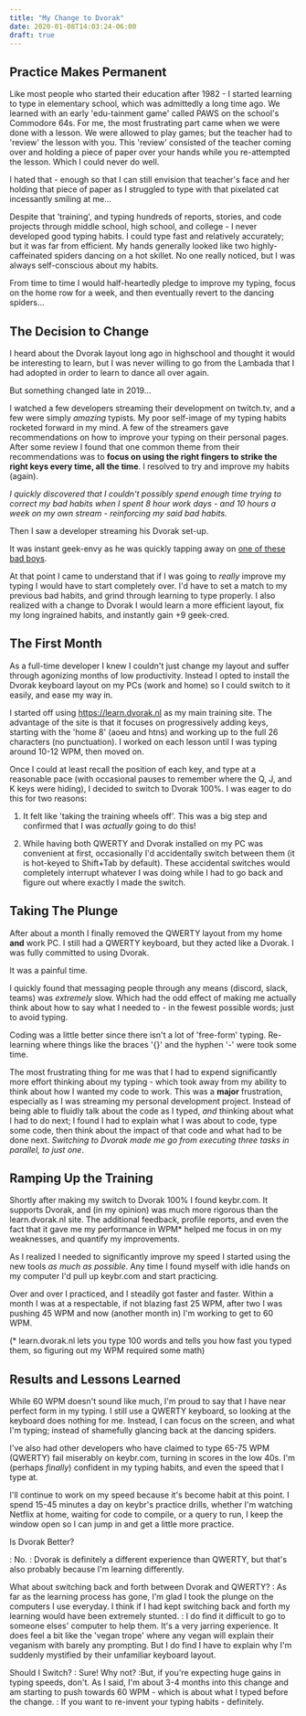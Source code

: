 ```yaml
---
title: "My Change to Dvorak"
date: 2020-01-08T14:03:24-06:00
draft: true
---
```


## Practice Makes Permanent

Like most people who started their education after 1982 - I started learning to type in elementary school, which was admittedly a long time ago. We learned with an early 'edu-tainment game' called PAWS on the school's Commodore 64s.  For me, the most frustrating part came when we were done with a lesson.  We were allowed to play games; but the teacher had to 'review' the lesson with you.  This 'review' consisted of the teacher coming over and holding a piece of paper over your hands while you re-attempted the lesson.  Which I could never do well.

I hated that - enough so that I can still envision that teacher's face and her holding that piece of paper as I struggled to type with that pixelated cat incessantly smiling at me...

Despite that 'training', and typing hundreds of reports, stories, and code projects through middle school, high school, and college - I never developed good typing habits.  I could type fast and relatively accurately; but it was far from efficient.  My hands generally looked like two highly-caffeinated spiders dancing on a hot skillet.  No one really noticed, but I was always self-conscious about my habits.

From time to time I would half-heartedly pledge to improve my typing, focus on the home row for a week, and then eventually revert to the dancing spiders...

## The Decision to Change

I heard about the Dvorak layout long ago in highschool and thought it would be interesting to learn, but I was never willing to go from the Lambada that I had adopted in order to learn to dance all over again.

But something changed late in 2019...

I watched a few developers streaming their development on twitch.tv, and a few were simply *amazing* typists.  My poor self-image of my typing habits rocketed forward in my mind. A few of the streamers gave recommendations on how to improve your typing on their personal pages.  After some review I found that one common theme from their recommendations was to **focus on using the right fingers to strike the right keys every time, all the time**.  I resolved to try and improve my habits (again).

*I quickly discovered that I couldn't possibly spend enough time trying to correct my bad habits when I spent 8 hour work days - and 10 hours a week on my own stream - reinforcing my said bad habits.*

Then I saw a developer streaming his Dvorak set-up.

It was instant geek-envy as he was quickly tapping away on [one of these bad boys](https://www.amazon.com/Kinesis-Advantage2-Keyboard-Typists-KB600QD/dp/B01KBKFT7C).

At that point I came to understand that if I was going to *really* improve my typing I would have to start completely over.  I'd have to set a match to my previous bad habits, and grind through learning to type properly. I also realized with a change to Dvorak I would learn a more efficient layout, fix my long ingrained habits, and instantly gain +9 geek-cred.

## The First Month

As a full-time developer I knew I couldn't just change my layout and suffer through agonizing months of low productivity.  Instead I opted to install the Dvorak keyboard layout on my PCs (work and home) so I could switch to it easily, and ease my way in. 

I started off using https://learn.dvorak.nl as my main training site.  The advantage of the site is that it focuses on progressively adding keys, starting with the 'home 8' (aoeu and htns) and working up to the full 26 characters (no punctuation). I worked on each lesson until I was typing around 10-12 WPM, then moved on.

Once I could at least recall the position of each key, and type at a reasonable pace (with occasional pauses to remember where the Q, J, and K keys were hiding), I decided to switch to Dvorak 100%.  I was eager to do this for two reasons:

1. It felt like 'taking the training wheels off'. This was a big step and confirmed that I was *actually* going to do this!

2. While having both QWERTY and Dvorak installed on my PC was convenient at first, occasionally I'd accidentally switch between them (it is hot-keyed to Shift+Tab by default).  These accidental switches would completely interrupt whatever I was doing while I had to go back and figure out where exactly I made the switch.

## Taking The Plunge

After about a month I finally removed the QWERTY layout from my home **and** work PC.  I still had a QWERTY keyboard, but they acted like a Dvorak.  I was fully committed to using Dvorak.

It was a painful time.

I quickly found that messaging people through any means (discord, slack, teams) was *extremely* slow. Which had the odd effect of making me actually think about how to say what I needed to - in the fewest possible words; just to avoid typing.

Coding was a little better since there isn't a lot of 'free-form' typing.  Re-learning where things like the braces '{}' and the hyphen '-' were took some time.  

The most frustrating thing for me was that I had to expend significantly more effort thinking about my typing - which took away from my ability to think about how I wanted my code to work.  This was a **major** frustration, especially as I was streaming my personal development project.  Instead of being able to fluidly talk about the code as I typed, *and* thinking about what I had to do next; I found I had to explain what I was about to code, type some code, then think about the impact of that code and what had to be done next.  *Switching to Dvorak made me go from executing three tasks in parallel, to just one*.

## Ramping Up the Training

Shortly after making my switch to Dvorak 100% I found keybr.com.  It supports Dvorak, and (in my opinion) was much more rigorous than the learn.dvorak.nl site.  The additional feedback, profile reports, and even the fact that it gave me my performance in WPM* helped me focus in on my weaknesses, and quantify my improvements.

As I realized I needed to significantly improve my speed I started using the new tools *as much as possible*.  Any time I found myself with idle hands on my computer I'd pull up keybr.com and start practicing.

Over and over I practiced, and I steadily got faster and faster.  Within a month I was at a respectable, if not blazing fast 25 WPM, after two I was pushing 45 WPM and now (another month in) I'm working to get to 60 WPM.

(* learn.dvorak.nl lets you type 100 words and tells you how fast you typed them, so figuring out my WPM required some math) 

## Results and Lessons Learned

While 60 WPM doesn't sound like much, I'm proud to say that I have near perfect form in my typing.  I still use a QWERTY keyboard, so looking at the keyboard does nothing for me.  Instead, I can focus on the screen, and what I'm typing; instead of shamefully glancing back at the dancing spiders.

I've also had other developers who have claimed to type 65-75 WPM (QWERTY) fail miserably on keybr.com, turning in scores in the low 40s.  I'm (perhaps *finally*) confident in my typing habits, and even the speed that I type at.

I'll continue to work on my speed because it's become habit at this point.  I spend 15-45 minutes a day on keybr's practice drills, whether I'm watching Netflix at home, waiting for code to compile, or a query to run, I keep the window open so I can jump in and get a little more practice.

Is Dvorak Better?

: No.
: Dvorak is definitely a different experience than QWERTY, but that's also probably because I'm learning differently.

What about switching back and forth between Dvorak and QWERTY?
: As far as the learning process has gone, I'm glad I took the plunge on the computers I use everyday.  I think if I had kept switching back and forth my learning would have been extremely stunted.
: I do find it difficult to go to someone elses' computer to help them.  It's a very jarring experience.  It does feel a bit like the 'vegan trope' where any vegan will explain their veganism with barely any prompting.  But I do find I have to explain why I'm suddenly mystified by their unfamiliar keyboard layout.

Should I Switch?
: Sure!  Why not?
:But, if you're expecting huge gains in typing speeds, don't.  As I said, I'm about 3-4 months into this change and am starting to push towards 60 WPM - which is about what I typed before the change.
: If you want to re-invent your typing habits - definitely.